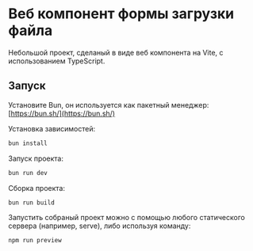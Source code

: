 # Веб компонент формы загрузки файла

Небольшой проект, сделаный в виде веб компонента на Vite, с использованием TypeScript.

## Запуск

Установите Bun, он используется как пакетный менеджер: [https://bun.sh/](https://bun.sh/)

Установка зависимостей:
```bash
bun install
```

Запуск проекта:
```bash
bun run dev
```

Сборка проекта:
```bash
bun run build
```
Запустить собраный проект можно с помощью любого статического сервера (например, serve), либо используя команду:
```bash
npm run preview
```